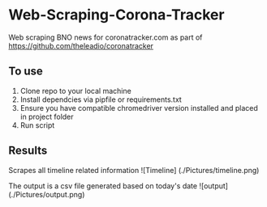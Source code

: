 # Web-Scraping-Corona-Tracker
Web scraping BNO news for coronatracker.com as part of https://github.com/theleadio/coronatracker

## To use
1. Clone repo to your local machine
2. Install dependcies via pipfile or requirements.txt
3. Ensure you have compatible chromedriver version installed and placed in project folder
4. Run script

## Results
Scrapes all timeline related information
![Timeline] (./Pictures/timeline.png)

The output is a csv file generated based on today's date
![output] (./Pictures/output.png)
